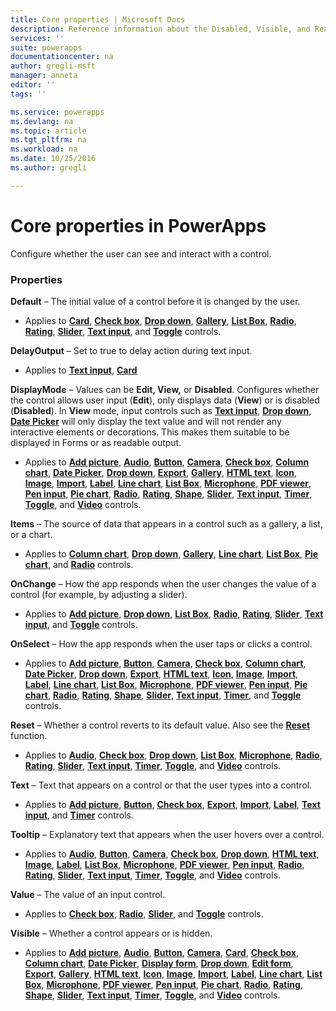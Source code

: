 ```yaml
---
title: Core properties | Microsoft Docs
description: Reference information about the Disabled, Visible, and ReadOnly properties
services: ''
suite: powerapps
documentationcenter: na
author: gregli-msft
manager: anneta
editor: ''
tags: ''

ms.service: powerapps
ms.devlang: na
ms.topic: article
ms.tgt_pltfrm: na
ms.workload: na
ms.date: 10/25/2016
ms.author: gregli

---
```

# Core properties in PowerApps
Configure whether the user can see and interact with a control.

### Properties
**Default** – The initial value of a control before it is changed by the user.

* Applies to **[Card](../maker/controls/control-card.md)**, **[Check box](../maker/controls/control-check-box.md)**, **[Drop down](../maker/controls/control-drop-down.md)**, **[Gallery](../maker/controls/control-gallery.md)**, **[List Box](control-list-box.md)**, **[Radio](control-radio.md)**, **[Rating](control-rating.md)**, **[Slider](control-slider.md)**, **[Text input](control-text-input.md)**, and **[Toggle](control-toggle.md)** controls.

**DelayOutput** – Set to true to delay action during text input.

* Applies to  **[Text input](control-text-input.md)**, **[Card](../maker/controls/control-card.md)**

**DisplayMode** – Values can be **Edit, View,** or **Disabled**. Configures whether the control allows user input (**Edit**), only displays data (**View**) or is disabled (**Disabled**).  In **View** mode, input controls such as **[Text input](control-text-input.md)**, **[Drop down](../maker/controls/control-drop-down.md)**, **[Date Picker](../maker/controls/control-date-picker.md)** will only display the text value and will not render any interactive elements or decorations.  This makes them suitable to be displayed in Forms or as readable output.

* Applies to **[Add picture](../maker/controls/control-add-picture.md)**, **[Audio](../maker/controls/control-audio-video.md)**, **[Button](../maker/controls/control-button.md)**, **[Camera](../maker/controls/control-camera.md)**, **[Check box](../maker/controls/control-check-box.md)**, **[Column chart](../maker/controls/control-column-line-chart.md)**, **[Date Picker](../maker/controls/control-date-picker.md)**, **[Drop down](../maker/controls/control-drop-down.md)**, **[Export](../maker/controls/control-export-import.md)**, **[Gallery](../maker/controls/control-gallery.md)**, **[HTML text](../maker/controls/control-html-text.md)**, **[Icon](control-shapes-icons.md)**, **[Image](control-image.md)**, **[Import](../maker/controls/control-export-import.md)**, **[Label](control-text-box.md)**, **[Line chart](../maker/controls/control-column-line-chart.md)**, **[List Box](control-list-box.md)**, **[Microphone](control-microphone.md)**, **[PDF viewer](control-pdf-viewer.md)**, **[Pen input](control-pen-input.md)**, **[Pie chart](control-pie-chart.md)**, **[Radio](control-radio.md)**, **[Rating](control-rating.md)**, **[Shape](control-shapes-icons.md)**, **[Slider](control-slider.md)**, **[Text input](control-text-input.md)**, **[Timer](control-timer.md)**, **[Toggle](control-toggle.md)**, and **[Video](../maker/controls/control-audio-video.md)** controls.

**Items** – The source of data that appears in a control such as a gallery, a list, or a chart.

* Applies to **[Column chart](../maker/controls/control-column-line-chart.md)**, **[Drop down](../maker/controls/control-drop-down.md)**, **[Gallery](../maker/controls/control-gallery.md)**, **[Line chart](../maker/controls/control-column-line-chart.md)**, **[List Box](control-list-box.md)**, **[Pie chart](control-pie-chart.md)**, and **[Radio](control-radio.md)** controls.

**OnChange** – How the app responds when the user changes the value of a control (for example, by adjusting a slider).

* Applies to **[Add picture](../maker/controls/control-add-picture.md)**, **[Drop down](../maker/controls/control-drop-down.md)**, **[List Box](control-list-box.md)**, **[Radio](control-radio.md)**, **[Rating](control-rating.md)**, **[Slider](control-slider.md)**, **[Text input](control-text-input.md)**, and **[Toggle](control-toggle.md)** controls.

**OnSelect** – How the app responds when the user taps or clicks a control.

* Applies to **[Add picture](../maker/controls/control-add-picture.md)**, **[Button](../maker/controls/control-button.md)**, **[Camera](../maker/controls/control-camera.md)**, **[Check box](../maker/controls/control-check-box.md)**, **[Column chart](../maker/controls/control-column-line-chart.md)**, **[Date Picker](../maker/controls/control-date-picker.md)**, **[Drop down](../maker/controls/control-drop-down.md)**, **[Export](../maker/controls/control-export-import.md)**, **[HTML text](../maker/controls/control-html-text.md)**, **[Icon](control-shapes-icons.md)**, **[Image](control-image.md)**, **[Import](../maker/controls/control-export-import.md)**, **[Label](control-text-box.md)**, **[Line chart](../maker/controls/control-column-line-chart.md)**, **[List Box](control-list-box.md)**, **[Microphone](control-microphone.md)**, **[PDF viewer](control-pdf-viewer.md)**, **[Pen input](control-pen-input.md)**, **[Pie chart](control-pie-chart.md)**, **[Radio](control-radio.md)**, **[Rating](control-rating.md)**, **[Shape](control-shapes-icons.md)**, **[Slider](control-slider.md)**, **[Text input](control-text-input.md)**, **[Timer](control-timer.md)**, and **[Toggle](control-toggle.md)** controls.

**Reset** – Whether a control reverts to its default value.  Also see the **[Reset](../functions/function-reset.md)** function.

* Applies to **[Audio](../maker/controls/control-audio-video.md)**, **[Check box](../maker/controls/control-check-box.md)**, **[Drop down](../maker/controls/control-drop-down.md)**, **[List Box](control-list-box.md)**, **[Microphone](control-microphone.md)**, **[Radio](control-radio.md)**, **[Rating](control-rating.md)**, **[Slider](control-slider.md)**, **[Text input](control-text-input.md)**, **[Timer](control-timer.md)**, **[Toggle](control-toggle.md)**, and **[Video](../maker/controls/control-audio-video.md)** controls.

**Text** – Text that appears on a control or that the user types into a control.

* Applies to **[Add picture](../maker/controls/control-add-picture.md)**, **[Button](../maker/controls/control-button.md)**, **[Check box](../maker/controls/control-check-box.md)**, **[Export](../maker/controls/control-export-import.md)**, **[Import](../maker/controls/control-export-import.md)**, **[Label](control-text-box.md)**, **[Text input](control-text-input.md)**, and **[Timer](control-timer.md)** controls.

**Tooltip** – Explanatory text that appears when the user hovers over a control.

* Applies to **[Audio](../maker/controls/control-audio-video.md)**, **[Button](../maker/controls/control-button.md)**, **[Camera](../maker/controls/control-camera.md)**, **[Check box](../maker/controls/control-check-box.md)**, **[Drop down](../maker/controls/control-drop-down.md)**, **[HTML text](../maker/controls/control-html-text.md)**, **[Image](control-image.md)**, **[Label](control-text-box.md)**, **[List Box](control-list-box.md)**, **[Microphone](control-microphone.md)**, **[PDF viewer](control-pdf-viewer.md)**, **[Pen input](control-pen-input.md)**, **[Radio](control-radio.md)**, **[Rating](control-rating.md)**, **[Slider](control-slider.md)**, **[Text input](control-text-input.md)**, **[Timer](control-timer.md)**, **[Toggle](control-toggle.md)**, and **[Video](../maker/controls/control-audio-video.md)** controls.

**Value** – The value of an input control.

* Applies to **[Check box](../maker/controls/control-check-box.md)**, **[Radio](control-radio.md)**, **[Slider](control-slider.md)**, and **[Toggle](control-toggle.md)** controls.

**Visible** – Whether a control appears or is hidden.

* Applies to **[Add picture](../maker/controls/control-add-picture.md)**, **[Audio](../maker/controls/control-audio-video.md)**, **[Button](../maker/controls/control-button.md)**, **[Camera](../maker/controls/control-camera.md)**, **[Card](../maker/controls/control-card.md)**, **[Check box](../maker/controls/control-check-box.md)**, **[Column chart](../maker/controls/control-column-line-chart.md)**, **[Date Picker](../maker/controls/control-date-picker.md)**, **[Display form](../maker/controls/control-form-detail.md)**, **[Drop down](../maker/controls/control-drop-down.md)**, **[Edit form](../maker/controls/control-form-detail.md)**, **[Export](../maker/controls/control-export-import.md)**, **[Gallery](../maker/controls/control-gallery.md)**, **[HTML text](../maker/controls/control-html-text.md)**, **[Icon](control-shapes-icons.md)**, **[Image](control-image.md)**, **[Import](../maker/controls/control-export-import.md)**, **[Label](control-text-box.md)**, **[Line chart](../maker/controls/control-column-line-chart.md)**, **[List Box](control-list-box.md)**, **[Microphone](control-microphone.md)**, **[PDF viewer](control-pdf-viewer.md)**, **[Pen input](control-pen-input.md)**, **[Pie chart](control-pie-chart.md)**, **[Radio](control-radio.md)**, **[Rating](control-rating.md)**, **[Shape](control-shapes-icons.md)**, **[Slider](control-slider.md)**, **[Text input](control-text-input.md)**, **[Timer](control-timer.md)**, **[Toggle](control-toggle.md)**, and **[Video](../maker/controls/control-audio-video.md)** controls.

